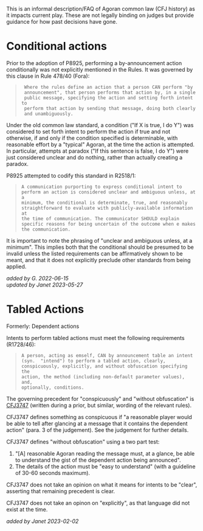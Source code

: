 This is an informal description/FAQ of Agoran common law (CFJ history) as it impacts current play.
These are not legally binding on judges but provide guidance for how past decisions have gone.

# Conditional actions

Prior to the adoption of P8925, performing a by-announcement action
conditionally was not explicitly mentioned in the Rules.  It was governed by
this clause in Rule 478/40 (Fora):
>      Where the rules define an action that a person CAN perform "by
>      announcement", that person performs that action by, in a single
>      public message, specifying the action and setting forth intent to
>      perform that action by sending that message, doing both clearly
>      and unambiguously.

Under the old common law standard, a condition ("If X is true, I do Y") was
considered to set forth intent to perform the action if true and not otherwise,
if and only if the condition specified is determinable, with reasonable effort
by a "typical" Agoran, at the time the action is attempted.  In particular,
attempts at paradox ("If this sentence is false, I do Y") were just considered
unclear and do nothing, rather than actually creating a paradox.

P8925 attempted to codify this standard in R2518/1:
>     A communication purporting to express conditional intent to
>     perform an action is considered unclear and ambiguous unless, at a
>     minimum, the conditional is determinate, true, and reasonably
>     straightforward to evaluate with publicly-available information at
>     the time of communication. The communicator SHOULD explain
>     specific reasons for being uncertain of the outcome when e makes
>     the communication.

It is important to note the phrasing of "unclear and ambiguous unless, at a
minimum". This implies both that the conditional should be presumed to be
invalid unless the listed requirements can be affirmatively shown to be meant,
and that it does not explicitly preclude other standards from being applied.

*added by G. 2022-06-15* <br>
*updated by Janet 2023-05-27* <br>

# Tabled Actions

Formerly: Dependent actions

Intents to perform tabled actions must meet the following requirements (R1728/46):
>     A person, acting as emself, CAN by announcement table an intent
>     (syn.  "intend") to perform a tabled action, clearly,
>     conspicuously, explicitly, and without obfuscation specifying the
>     action, the method (including non-default parameter values), and,
>     optionally, conditions.

The governing precedent for "conspicuously" and "without obfuscation" is
[CFJ3747](http://faculty.washington.edu/kerim/nomic/cases/3747) (written during a prior, but
similar, wording of the relevant rules).

CFJ3747 defines something as conspicuous if "a reasonable player would be able to tell
after glancing at a message that it contains the dependent action" (para. 3 of
the judgement). See the judgement for further details.

CFJ3747 defines "without obfuscation" using a two part test:
1. "[A] reasonable Agoran reading the message must, at a glance, be able to
   understand the gist of the dependent action being announced".
2. The details of the action must be "easy to understand" (with a guideline of 30-60
   seconds maximum).

CFJ3747 does not take an opinion on what it means for intents to be "clear", asserting that
remaining precedent is clear.

CFJ3747 does not take an opinon on "explicitly", as that language did not exist at the time.

*added by Janet 2023-02-02*
